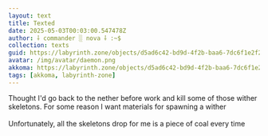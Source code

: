```yaml
---
layout: text
title: Texted
date: 2025-05-03T00:03:00.547478Z
author: ⸸ commander ░ nova ⸸ :~$
collection: texts
guid: https://labyrinth.zone/objects/d5ad6c42-bd9d-4f2b-baa6-7dc6f1e2f2a2
avatar: /img/avatar/daemon.png
akkoma: https://labyrinth.zone/objects/d5ad6c42-bd9d-4f2b-baa6-7dc6f1e2f2a2
tags: [akkoma, labyrinth-zone]
---
```


<p>Thought I'd go back to the nether before work and kill some of those wither skeletons. For some reason I want materials for spawning a wither<br><br>Unfortunately, all the skeletons drop for me is a piece of coal every time</p>